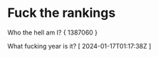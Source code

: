 # Fuck the rankings

Who the hell am I?
{ 1387060 }

What fucking year is it?
[ 2024-01-17T01:17:38Z ]
